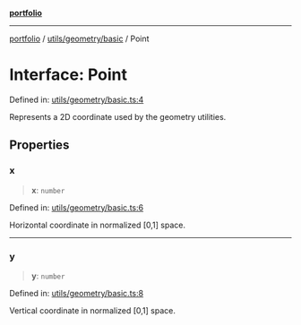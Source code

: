 [**portfolio**](../../../../README.md)

***

[portfolio](../../../../modules.md) / [utils/geometry/basic](../README.md) / Point

# Interface: Point

Defined in: [utils/geometry/basic.ts:4](https://github.com/tnorlund/Portfolio/blob/bcc8269a88b4909082c9fd8d4e4e7c7929beb1ce/portfolio/utils/geometry/basic.ts#L4)

Represents a 2D coordinate used by the geometry utilities.

## Properties

### x

> **x**: `number`

Defined in: [utils/geometry/basic.ts:6](https://github.com/tnorlund/Portfolio/blob/bcc8269a88b4909082c9fd8d4e4e7c7929beb1ce/portfolio/utils/geometry/basic.ts#L6)

Horizontal coordinate in normalized [0,1] space.

***

### y

> **y**: `number`

Defined in: [utils/geometry/basic.ts:8](https://github.com/tnorlund/Portfolio/blob/bcc8269a88b4909082c9fd8d4e4e7c7929beb1ce/portfolio/utils/geometry/basic.ts#L8)

Vertical coordinate in normalized [0,1] space.

